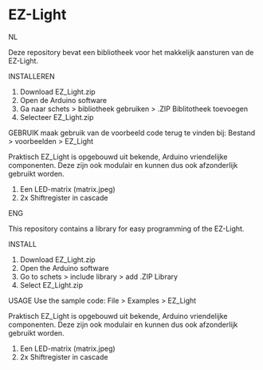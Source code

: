 # EZ-Light

NL

Deze repository bevat een bibliotheek voor het makkelijk aansturen van de EZ-Light.

INSTALLEREN
1. Download EZ_Light.zip
2. Open de Arduino software
2. Ga naar schets > bibliotheek gebruiken > .ZIP Biblitotheek toevoegen
3. Selecteer EZ_Light.zip

GEBRUIK
maak gebruik van de voorbeeld code terug te vinden bij: Bestand > voorbeelden > EZ_Light

Praktisch EZ_Light is opgebouwd uit bekende, Arduino vriendelijke componenten. Deze zijn ook modulair en kunnen dus ook afzonderlijk gebruikt worden.
  1. Een LED-matrix (matrix.jpeg)
  2. 2x Shiftregister in cascade

ENG

This repository  contains a library for easy programming of the EZ-Light.

INSTALL
1. Download EZ_Light.zip
2. Open the Arduino software
2. Go to schets > include library > add .ZIP Library
3. Select EZ_Light.zip

USAGE
Use the sample code: File > Examples > EZ_Light

Praktisch EZ_Light is opgebouwd uit bekende, Arduino vriendelijke componenten. Deze zijn ook modulair en kunnen dus ook afzonderlijk gebruikt worden.
  1. Een LED-matrix (matrix.jpeg)
  2. 2x Shiftregister in cascade
